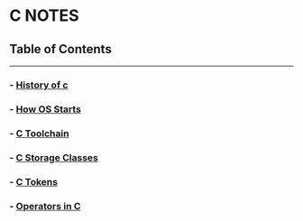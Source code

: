 # C NOTES

## Table of Contents 
---

### - [History of c](./c_notes.md#history_of_c)
### - [How OS Starts](./c_notes.md#how_os_starts)
### - [C Toolchain](./c_notes.md#c_toolchain)
### - [C Storage Classes](./c_notes.md#storage_classes)
### - [C Tokens](./c_notes.md#c_tokens)
### - [Operators in C](./c_notes.md#operators_in_c)
